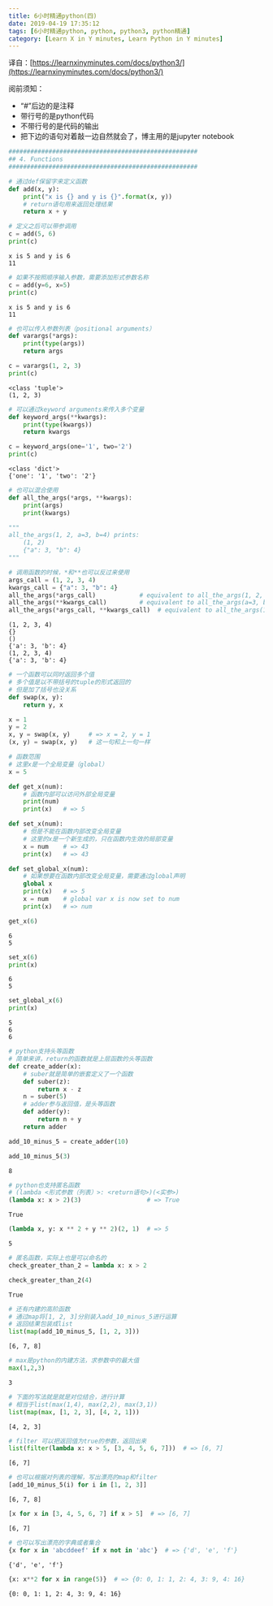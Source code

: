 ```yaml
---
title: 6小时精通python(四)
date: 2019-04-19 17:35:12
tags: [6小时精通python, python, python3, python精通]
category: [Learn X in Y minutes, Learn Python in Y minutes]
---
```


译自：[https://learnxinyminutes.com/docs/python3/](https://learnxinyminutes.com/docs/python3/)

阅前须知：

- “#”后边的是注释
- 带行号的是python代码
- 不带行号的是代码的输出
- 把下边的语句对着敲一边自然就会了，博主用的是jupyter notebook

```python
####################################################
## 4. Functions
####################################################
```


```python
# 通过def保留字来定义函数
def add(x, y):
    print("x is {} and y is {}".format(x, y))
    # return语句用来返回处理结果
    return x + y  
```


```python
# 定义之后可以带参调用
c = add(5, 6)
print(c)
```

    x is 5 and y is 6
    11



```python
# 如果不按照顺序输入参数，需要添加形式参数名称
c = add(y=6, x=5)
print(c)
```

    x is 5 and y is 6
    11



```python
# 也可以传入参数列表（positional arguments）
def varargs(*args):
    print(type(args))
    return args
```


```python
c = varargs(1, 2, 3)
print(c)
```

    <class 'tuple'>
    (1, 2, 3)



```python
# 可以通过keyword arguments来传入多个变量
def keyword_args(**kwargs):
    print(type(kwargs))
    return kwargs
```


```python
c = keyword_args(one='1', two='2')
print(c)
```

    <class 'dict'>
    {'one': '1', 'two': '2'}



```python
# 也可以混合使用
def all_the_args(*args, **kwargs):
    print(args)
    print(kwargs)

"""
all_the_args(1, 2, a=3, b=4) prints:
    (1, 2)
    {"a": 3, "b": 4}
"""
```


```python
# 调用函数的时候，*和**也可以反过来使用
args_call = (1, 2, 3, 4)
kwargs_call = {"a": 3, "b": 4}
all_the_args(*args_call)            # equivalent to all_the_args(1, 2, 3, 4)
all_the_args(**kwargs_call)         # equivalent to all_the_args(a=3, b=4)
all_the_args(*args_call, **kwargs_call)  # equivalent to all_the_args(1, 2, 3, 4, a=3, b=4)
```

    (1, 2, 3, 4)
    {}
    ()
    {'a': 3, 'b': 4}
    (1, 2, 3, 4)
    {'a': 3, 'b': 4}



```python
# 一个函数可以同时返回多个值
# 多个值是以不带括号的tuple的形式返回的
# 但是加了括号也没关系
def swap(x, y):
    return y, x
```


```python
x = 1
y = 2
x, y = swap(x, y)     # => x = 2, y = 1
(x, y) = swap(x, y)   # 这一句和上一句一样
```


```python
# 函数范围 
# 这里x是一个全局变量（global）
x = 5

def get_x(num):
    # 函数内部可以访问外部全局变量
    print(num)
    print(x)   # => 5

def set_x(num):
    # 但是不能在函数内部改变全局变量
    # 这里的x是一个新生成的，只在函数内生效的局部变量
    x = num    # => 43
    print(x)   # => 43

def set_global_x(num):
    # 如果想要在函数内部改变全局变量，需要通过global声明
    global x
    print(x)   # => 5
    x = num    # global var x is now set to num
    print(x)   # => num
```


```python
get_x(6)
```

    6
    5



```python
set_x(6)
print(x)
```

    6
    5



```python
set_global_x(6)
print(x)
```

    5
    6
    6



```python
# python支持头等函数
# 简单来讲，return的函数就是上层函数的头等函数
def create_adder(x):
    # suber就是简单的嵌套定义了一个函数
    def suber(z):
        return x - z
    n = suber(5)
    # adder参与返回值，是头等函数
    def adder(y):
        return n + y
    return adder
```


```python
add_10_minus_5 = create_adder(10)
```


```python
add_10_minus_5(3)
```




    8




```python
# python也支持匿名函数
# (lambda <形式参数（列表）>: <return语句>)(<实参>)
(lambda x: x > 2)(3)                  # => True
```




    True




```python
(lambda x, y: x ** 2 + y ** 2)(2, 1)  # => 5
```




    5




```python
# 匿名函数，实际上也是可以命名的
check_greater_than_2 = lambda x: x > 2
```


```python
check_greater_than_2(4)
```




    True




```python
# 还有内建的高阶函数
# 通过map将[1, 2, 3]分别装入add_10_minus_5进行运算
# 返回结果包装成list
list(map(add_10_minus_5, [1, 2, 3]))
```




    [6, 7, 8]




```python
# max是python的内建方法，求参数中的最大值
max(1,2,3)
```




    3




```python
# 下面的写法就是就是对位结合，进行计算
# 相当于list(max(1,4), max(2,2), max(3,1))
list(map(max, [1, 2, 3], [4, 2, 1]))
```




    [4, 2, 3]




```python
# filter 可以把返回值为true的参数，返回出来
list(filter(lambda x: x > 5, [3, 4, 5, 6, 7]))  # => [6, 7]
```




    [6, 7]




```python
# 也可以根据对列表的理解，写出漂亮的map和filter
[add_10_minus_5(i) for i in [1, 2, 3]]
```




    [6, 7, 8]




```python
[x for x in [3, 4, 5, 6, 7] if x > 5]  # => [6, 7]
```




    [6, 7]




```python
# 也可以写出漂亮的字典或者集合
{x for x in 'abcddeef' if x not in 'abc'}  # => {'d', 'e', 'f'}
```




    {'d', 'e', 'f'}




```python
{x: x**2 for x in range(5)}  # => {0: 0, 1: 1, 2: 4, 3: 9, 4: 16}
```




    {0: 0, 1: 1, 2: 4, 3: 9, 4: 16}




